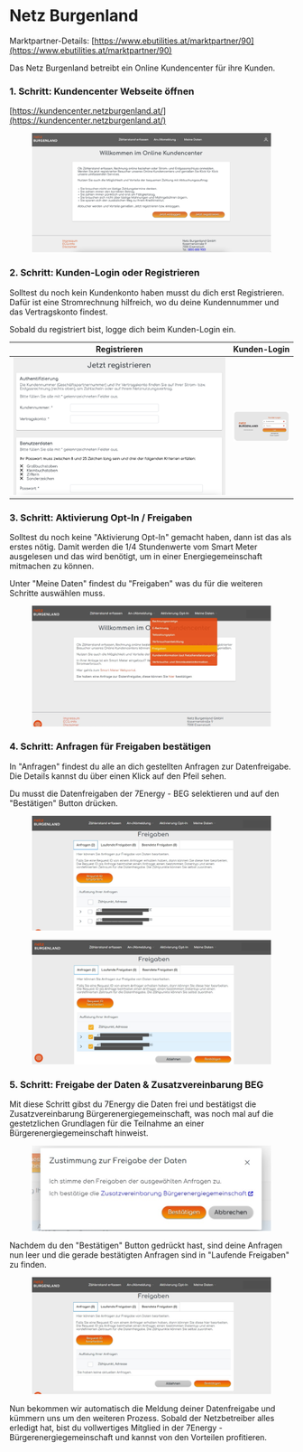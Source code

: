 # Netz Burgenland

Marktpartner-Details: [https://www.ebutilities.at/marktpartner/90](https://www.ebutilities.at/marktpartner/90)

Das Netz Burgenland betreibt ein Online Kundencenter für ihre Kunden.

### 1. Schritt: Kundencenter Webseite öffnen

[https://kundencenter.netzburgenland.at/](https://kundencenter.netzburgenland.at/)

<figure><img src="../../.gitbook/assets/image (5).png" alt=""><figcaption></figcaption></figure>

### 2. Schritt: Kunden-Login oder Registrieren

Solltest du noch kein Kundenkonto haben musst du dich erst Registrieren. Dafür ist eine Stromrechnung hilfreich, wo du deine Kundennummer und das Vertragskonto findest.&#x20;

Sobald du registriert bist, logge dich beim Kunden-Login ein.&#x20;

<table><thead><tr><th width="376">Registrieren</th><th>Kunden-Login</th></tr></thead><tbody><tr><td><img src="../../.gitbook/assets/image (9).png" alt=""></td><td><img src="../../.gitbook/assets/image (7).png" alt=""></td></tr></tbody></table>



### 3. Schritt: Aktivierung Opt-In / Freigaben

Solltest du noch keine "Aktivierung Opt-In" gemacht haben, dann ist das als erstes nötig. Damit werden die 1/4 Stundenwerte vom Smart Meter ausgelesen und das wird benötigt, um in einer Energiegemeinschaft mitmachen zu können.&#x20;

Unter "Meine Daten" findest du "Freigaben" was du für die weiteren Schritte auswählen muss. &#x20;

<figure><img src="../../.gitbook/assets/image (10).png" alt=""><figcaption></figcaption></figure>

### 4. Schritt: Anfragen für Freigaben bestätigen&#x20;

In "Anfragen" findest du alle an dich gestellten Anfragen zur Datenfreigabe. Die Details kannst du über einen Klick auf den Pfeil sehen.&#x20;

Du musst die Datenfreigaben der 7Energy - BEG selektieren und auf den "Bestätigen" Button drücken.&#x20;

<figure><img src="../../.gitbook/assets/image (11).png" alt=""><figcaption></figcaption></figure>

<figure><img src="../../.gitbook/assets/image (12).png" alt=""><figcaption></figcaption></figure>

### 5. Schritt: Freigabe der Daten & Zusatzvereinbarung BEG

Mit diese Schritt gibst du 7Energy die Daten frei und bestätigst die Zusatzvereinbarung Bürgerenergiegemeinschaft, was noch mal auf die gestetzlichen Grundlagen für die Teilnahme an einer Bürgerenergiegemeinschaft hinweist. &#x20;

<figure><img src="../../.gitbook/assets/image (13).png" alt=""><figcaption></figcaption></figure>

Nachdem du den "Bestätigen" Button gedrückt hast, sind deine Anfragen nun leer und die gerade bestätigten Anfragen sind in "Laufende Freigaben" zu finden.&#x20;

<figure><img src="../../.gitbook/assets/image (14).png" alt=""><figcaption></figcaption></figure>

Nun bekommen wir automatisch die Meldung deiner Datenfreigabe und kümmern uns um den weiteren Prozess. Sobald der Netzbetreiber alles erledigt hat, bist du vollwertiges Mitglied in der 7Energy - Bürgerenergiegemeinschaft und kannst von den Vorteilen profitieren.&#x20;
